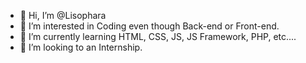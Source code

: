 - 👋 Hi, I’m @Lisophara
- 👀 I’m interested in Coding even though Back-end or Front-end.
- 🌱 I’m currently learning HTML, CSS, JS, JS Framework, PHP, etc....
- 💞️ I’m looking to an Internship.

<!---
Lisophara/Lisophara is a ✨ special ✨ repository because its `README.md` (this file) appears on your GitHub profile.
You can click the Preview link to take a look at your changes.
--->
